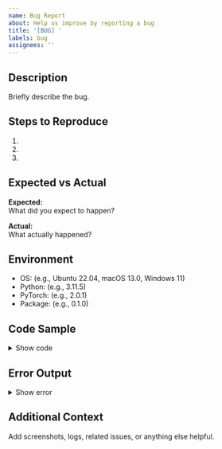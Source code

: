 ```yaml
---
name: Bug Report
about: Help us improve by reporting a bug
title: '[BUG] '
labels: bug
assignees: ''
---
```


## Description

Briefly describe the bug.

## Steps to Reproduce

1. 
2. 
3. 

## Expected vs Actual

**Expected:**  
What did you expect to happen?

**Actual:**  
What actually happened?

## Environment

- OS: (e.g., Ubuntu 22.04, macOS 13.0, Windows 11)
- Python: (e.g., 3.11.5)
- PyTorch: (e.g., 2.0.1)
- Package: (e.g., 0.1.0)

## Code Sample

<details>
<summary>Show code</summary>

```python
# Minimal code to reproduce
```
</details>

## Error Output

<details>
<summary>Show error</summary>

```
Paste error messages or stack traces here
```
</details>

## Additional Context

Add screenshots, logs, related issues, or anything else helpful.
